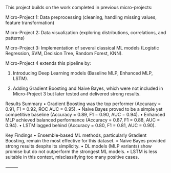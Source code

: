 This project builds on the work completed in previous micro-projects:

Micro-Project 1: Data preprocessing (cleaning, handling missing values, feature transformation)

Micro-Project 2: Data visualization (exploring distributions, correlations, and patterns)

Micro-Project 3: Implementation of several classical ML models (Logistic Regression, SVM, Decision Tree, Random Forest, KNN).


Micro-Project 4 extends this pipeline by:

1.	Introducing Deep Learning models (Baseline MLP, Enhanced MLP, LSTM).

2.	Adding Gradient Boosting and Naive Bayes, which were not included in Micro-Project 3 but later tested and delivered strong results.

 Results Summary
	•	Gradient Boosting was the top performer (Accuracy = 0.91, F1 = 0.92, ROC AUC = 0.95).
	•	Naive Bayes proved to be a simple yet competitive baseline (Accuracy = 0.89, F1 = 0.90, AUC = 0.94).
	•	Enhanced MLP achieved balanced performance (Accuracy = 0.87, F1 = 0.88, AUC = 0.94).
	•	LSTM lagged behind (Accuracy = 0.80, F1 = 0.81, AUC = 0.90).

  Key Findings
	•	Ensemble-based ML methods, particularly Gradient Boosting, remain the most effective for this dataset.
	•	Naive Bayes provided strong results despite its simplicity.
	•	DL models (MLP variants) show promise but do not outperform the strongest ML models.
	•	LSTM is less suitable in this context, misclassifying too many positive cases.

⸻
